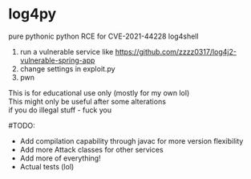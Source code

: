 # log4py
pure pythonic python RCE for CVE-2021-44228 log4shell

1. run a vulnerable service like https://github.com/zzzz0317/log4j2-vulnerable-spring-app
2. change settings in exploit.py
3. pwn

This is for educational use only (mostly for my own lol)<br>
This might only be useful after some alterations<br>
if you do illegal stuff - fuck you<br>

#TODO: <br>
- Add compilation capability through javac for more version flexibility<br>
- Add more Attack classes for other services<br>
- Add more of everything!<br>
- Actual tests (lol)<br>
